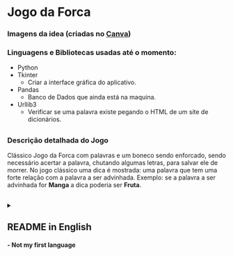 # Jogo da Forca

### Imagens da idea (criadas no [Canva](https://www.canva.com/))



### Linguagens e Bibliotecas usadas até o momento:

- Python
- Tkinter
  - Criar a interface gráfica do aplicativo.
- Pandas
  - Banco de Dados que ainda está na maquina.
- Urllib3
  - Verificar se uma palavra existe pegando o HTML de um site de dicionários.

##

### Descrição detalhada do Jogo

Clássico Jogo da Forca com palavras e um boneco sendo enforcado, sendo necessário acertar a palavra, chutando algumas letras, para salvar ele de morrer. No jogo clássico uma dica é mostrada: uma palavra que tem uma forte relação com a palavra a ser advinhada. Exemplo: se a palavra a ser advinhada for **Manga** a dica poderia ser **Fruta**. 

##

<details>
  <summary><h2>README in English</h2> <h4>- Not my first language</h4></summary>
 <h3>Languages and Libraries used so far:</h3>

- Python
- Tkinter
  - Create the graphic interface of the app.
- Pandas
  - Database, on the machine for now.
- Urllib3
  - Check if a word exists, get the HTML from a dictionary site.


##

<h3>Detailed descripcion of the game</h3>

  Classic Hangman (game) with words and a man being hang, all you need is to guess correctly the word, suggesting letters within a certain number of guesses, to save the man. In the classic game a tip is given (on the brazilian version at least), the tip is a word that has a strong relationship with the word to be guessed. e.g. if the word to be guessed is **Strawberry**, the tip may be **Fruit**.
  
</details>


